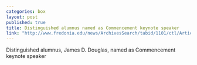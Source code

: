 ```yaml
---
categories: box
layout: post
published: true
title: Distinguished alumnus named as Commencement keynote speaker
link: "http://www.fredonia.edu/news/ArchivesSearch/tabid/1101/ctl/ArticleView/mid/1878/articleId/5264/Distinguished_alumnus_named_as_Commencement_keynote_speaker.aspx"
---
```


Distinguished alumnus, James D. Douglas, named as Commencement keynote speaker